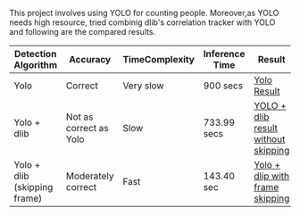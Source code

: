
This project involves using YOLO for counting people.
Moreover,as YOLO needs high resource,  tried combinig dlib's correlation tracker with YOLO and following are the compared results.


|     Detection Algorithm    |           Accuracy           |TimeComplexity | Inference Time| Result |
| -------------------------- | ---------------------------- |-------------- | ------------- |--------|
|             Yolo           |           Correct            |   Very slow   |   900    secs | <a href="https://github.com/angel-stha/YoloPeopleCounterwithdlib/blob/master/videos/example_01_yolo.avi">Yolo Result</a>                                           |
|         Yolo + dlib        |    Not as correct as Yolo    |      Slow     |   733.99 secs |<a href="https://github.com/angel-stha/YoloPeopleCounterwithdlib/blob/master/videos/yolo%2Bdlib_without_skipping.avi">YOLO + dlib result without skipping</a>      |
|Yolo + dlib (skipping frame)|      Moderately correct      |      Fast     |   143.40 sec  |<a href="https://github.com/angel-stha/YoloPeopleCounterwithdlib/blob/master/yolo%2Bdlib.avi">Yolo + dlip with frame skipping</a>                                  |










